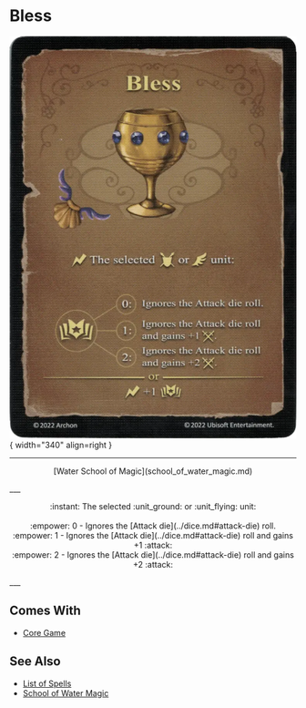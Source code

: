 # Bless

![Bless](../assets/spells-bless.webp){ width="340" align=right }

___
<p style="text-align: center;" markdown>[Water School of Magic](school_of_water_magic.md)</p>
___
<p style="text-align: center;" markdown>:instant: The selected :unit_ground: or :unit_flying: unit:<br><br>:empower: 0 - Ignores the [Attack die](../dice.md#attack-die) roll.<br>:empower: 1 - Ignores the [Attack die](../dice.md#attack-die) roll and gains +1 :attack:<br>:empower: 2 - Ignores the [Attack die](../dice.md#attack-die) roll and gains +2 :attack:</p>
___


## Comes With

- [Core Game](../content.md)


## See Also

- [List of Spells](../spells.md)
- [School of Water Magic](school_of_water_magic.md)
